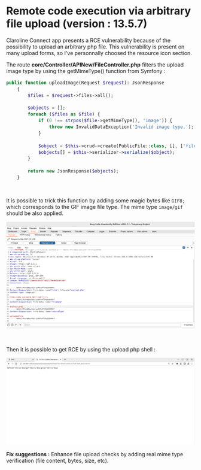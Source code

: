 # Remote code execution via arbitrary file upload (version : 13.5.7)

Claroline Connect app presents a RCE vulnerability because of the possibility to upload an arbitrary php file. This vulnerability is present on many upload forms, so I've
personnally choosed the resource icon section.

The route **core/Controller/APINew/FileController.php** filters the upload image type by using the getMimeType() function from Symfony : 

```php
public function uploadImage(Request $request): JsonResponse
    {
        $files = $request->files->all();

        $objects = [];
        foreach ($files as $file) {
            if (0 !== strpos($file->getMimeType(), 'image')) {
                throw new InvalidDataException('Invalid image type.');
            }

            $object = $this->crud->create(PublicFile::class, [], ['file' => $file, Crud::THROW_EXCEPTION]);
            $objects[] = $this->serializer->serialize($object);
        }

        return new JsonResponse($objects);
    }
```
    
    
<br>
    
It is possible to trick this function by adding some magic bytes like ```GIF8;``` which corresponds to the GIF image file type. The mime type ```image/gif``` 
should be also applied.

![burp poc](https://raw.githubusercontent.com/matthieu-hackwitharts/claroline-CVEs/main/CVE-2022-37159/poc_rce_burp.PNG)

<br>

Then it is possible to get RCE by using the upload php shell :

![rce poc](https://raw.githubusercontent.com/matthieu-hackwitharts/claroline-CVEs/main/CVE-2022-37159/rce_new_poc.PNG)

**Fix suggestions :** Enhance file upload checks by adding real mime type verification (file content, bytes, size, etc). 



